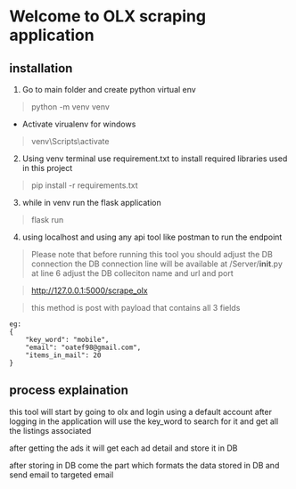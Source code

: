 # Welcome to OLX scraping application

## installation

1. Go to main folder and create python virtual env

> python -m venv venv

   - Activate virualenv for windows
   > venv\Scripts\activate

2. Using venv terminal use requirement.txt to install required libraries used in this project

> pip install -r requirements.txt

3. while in venv run the flask application

> flask run

4. using localhost and using any api tool like postman to run the endpoint

> Please note that before running this tool you should adjust the DB connection 
> the DB connection line will be available at /Server/__init__.py at line 6 adjust the DB colleciton name and url and port

> http://127.0.0.1:5000/scrape_olx

> this method is post with payload that contains all 3 fields

```
eg:
{
    "key_word": "mobile",
    "email": "oatef98@gmail.com",
    "items_in_mail": 20
}
```

## process explaination

this tool will start by going to olx and login using a default account after logging in the application will use the key_word to search for it and get all the listings associated

after getting the ads it will get each ad detail and store it in DB

after storing in DB come the part which formats the data stored in DB and send email to targeted email 
